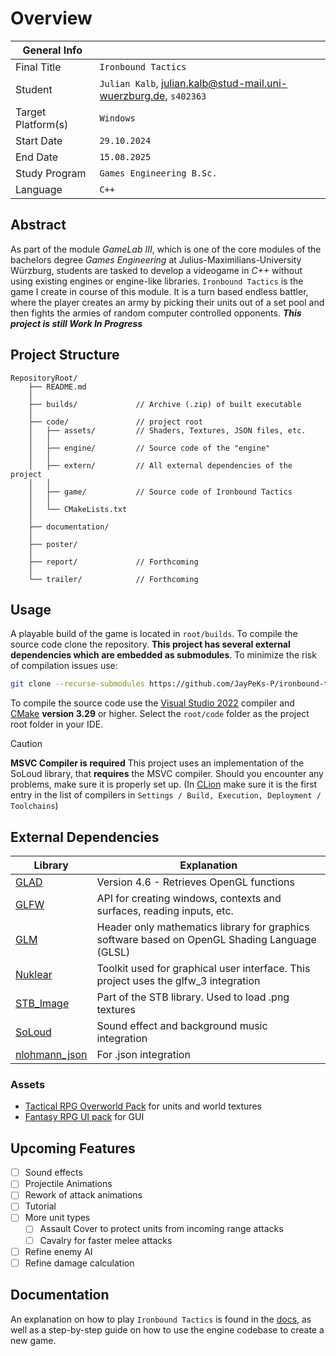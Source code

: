# Overview

| General Info       |                                                                  |
| ------------------ | ---------------------------------------------------------------- |
| Final Title        | `Ironbound Tactics`                                              |
| Student            | `Julian Kalb`, julian.kalb@stud-mail.uni-wuerzburg.de, `s402363` |
| Target Platform(s) | `Windows`                                                        |
| Start Date         | `29.10.2024`                                                     |
| End Date           | `15.08.2025`                                                     |
| Study Program      | `Games Engineering B.Sc.`                                        |
| Language           | `C++`                                                            |

## Abstract
As part of the module *GameLab III*, which is one of the core modules of the bachelors degree *Games Engineering* at Julius-Maximilians-University Würzburg, students are tasked to develop a videogame in *C++* without using existing engines or engine-like
libraries.
`Ironbound Tactics` is the game I create in course of this module. It is a turn based endless battler, where the player creates an army by picking their units out of a set pool and then fights the armies of random computer controlled opponents.
***This project is still Work In Progress***

## Project Structure

```
RepositoryRoot/
    ├── README.md           
    │                       
    ├── builds/             // Archive (.zip) of built executable
    │                        
    ├── code/               // project root
    │   ├── assets/         // Shaders, Textures, JSON files, etc.
    │   │                                              
    │   ├── engine/         // Source code of the "engine"
    │   │                                              
    │   ├── extern/         // All external dependencies of the project
    │   │                                              
    │   ├── game/           // Source code of Ironbound Tactics
    │   │                                              
    │   └── CMakeLists.txt  
    │                       
    ├── documentation/      
    │                       
    ├── poster/             
    │                       
    ├── report/             // Forthcoming
    │                       
    └── trailer/            // Forthcoming
```
## Usage
A playable build of the game is located in `root/builds`.  To compile the source code clone the repository. **This project has several external dependencies which are embedded as submodules**. To minimize the risk of compilation issues use:
```bash
git clone --recurse-submodules https://github.com/JayPeKs-P/ironbound-tactics
```


To compile the source code use the [Visual Studio 2022](https://visualstudio.microsoft.com/vs/features/cplusplus/) compiler and [CMake](https://cmake.org/) **version 3.29** or higher. Select the `root/code` folder as the project root folder in your IDE.
> [!CAUTION] 
> **MSVC Compiler is required** 
> This project uses an implementation of the SoLoud library, that **requires** the MSVC compiler. Should you encounter any problems, make sure it is properly set up. (In [CLion](https://www.jetbrains.com/clion/) make sure it is the first entry in the list of compilers in
>  `Settings / Build, Execution, Deployment / Toolchains`)

## External Dependencies

| **Library**                                                       | **Explanation**                                                                               |
| ----------------------------------------------------------------- | --------------------------------------------------------------------------------------------- |
| [GLAD](https://glad.dav1d.de/)                                    | Version 4.6 - Retrieves OpenGL functions                                                      |
| [GLFW](https://github.com/glfw/glfw)                              | API for creating windows, contexts and surfaces, reading inputs, etc.                         |
| [GLM](https://github.com/g-truc/glm)                              | Header only mathematics library for graphics software based on OpenGL Shading Language (GLSL) |
| [Nuklear](https://github.com/Immediate-Mode-UI/Nuklear)           | Toolkit used for graphical user interface. This project uses the glfw_3 integration           |
| [STB_Image](https://github.com/nothings/stb)                      | Part of the STB library. Used to load .png textures                                           |
| [SoLoud](https://github.com/jarikomppa/soloud?tab=readme-ov-file) | Sound effect and background music integration                                                 |
| [nlohmann_json](https://github.com/nlohmann/json)                 | For .json integration                                                                         |

### Assets
- [Tactical RPG Overworld Pack](https://www.gamedevmarket.net/asset/tactical-rpg-overworld-pack) for units and world textures
- [Fantasy RPG UI pack](https://www.gamedevmarket.net/asset/rpg-ui-pack) for GUI

## Upcoming Features
- [ ] Sound effects
- [ ] Projectile Animations
- [ ] Rework of attack animations
- [ ] Tutorial
- [ ] More unit types
	- [ ] Assault Cover to protect units from incoming range attacks
	- [ ] Cavalry for faster melee attacks
- [ ] Refine enemy AI
- [ ] Refine damage calculation
## Documentation
An explanation on how to play `Ironbound Tactics` is found in the [docs](https://JayPeKs-P.github.io/ironbound-tactics/), as well as a step-by-step guide on how to use the engine codebase to create a new game.